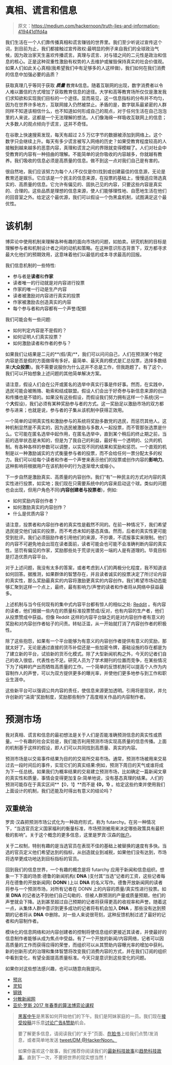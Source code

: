 # 真相、谎言和信息

> 原文：<https://medium.com/hackernoon/truth-lies-and-information-419441d1fd4a>

我们生活在一个人们靠传播真相和谎言赚钱的世界里。我们至少听说过宣传这个词，到目前为止，我们都接触过宣传政权:最明显的例子来自我们的全球政治气候，因为政治家天生喜欢传播谎言。真理与谎言、对与错之间的二元性是政治和信息的核心。正是这种双重性激励有权势的人去维护或摧毁保持真实的社会价值观。如果人们如此关心真相(我希望我们中有足够多的人这样做)，我们如何在我们消费的信息中加强必要的品质？

获取真理几乎等同于获取 ***质量*** 教育&信息。随着互联网的出现，数字消费者以令人难以置信的方式增加了获取教育信息的途径。大学和高等教育场所仅仅是激发我们求知欲和实现我们目标的一个途径。显而易见，这一信息指标的分布并不均匀，因为在世界许多地方，互联网接入仍然被禁止。矛盾的是，数字联系最紧密的人群同样不知道该相信什么，也不知道如何形成自己的观点，对于任何生活在自己泡泡里的人来说，这都是一个无法理解的想法。人们像海绵一样吸收互联网上的信息；大多数人的观点倾向于谎言，这并不奇怪。

在谷歌上快速搜索发现，每天有超过 2.5 万亿字节的数据被添加到网络上。这个数字只会继续上升。每天有多少谎言被写入网络的历史？如果受教育程度较高的人接触到越来越多的恶意内容，真理和谎言之间的界限就变得模糊了。人们对社会中受教育的内容有一种扭曲的理解。不能简单的说你吸收的内容越多，你就越有教养。我们吸收的信息必须是高质量的信息。做不到这一点对我们自己是有害的。

很自然地，我们应该努力为每个人(不仅仅是你)找到或创建最佳的信息源，无论是教育还是娱乐。它应该是一个民主的信息来源，在投票的基础上，慢慢适应筛选真实的、高质量的信息。它允许有偏见的、固执己见的内容，只要这些内容是真实的、合理的。这些品质是理想的信息来源，使人们能够理性地、自愿地生活在他们的回音室之外。给定这个最优源，我们可以假设一个伪黑盒机制，试图满足这个最优性。

# 该机制

博弈论中使用机制来理解各种有趣的面向市场的问题，如拍卖。研究机制的目标是理解参与者和机制设计者之间的动机和策略。在这种意识形态背景下，双方都寻求最大化他们的预期效用，这意味着他们以最低的成本寻求最高的回报。

我们信息机制的一些特性:

*   参与者是**读者**和**作家**
*   读者唯一的行动就是对内容进行投票
*   作家的唯一行动是生产内容
*   读者被激励对内容进行真实的投票
*   作家被激励去创造真实的内容
*   每个参与者和内容都有一个声誉/配额

我们可能会有一些问题:

*   如何判定内容是不是假的？
*   如何证明人们真实投票？
*   如何激励读者和作者的参与？

如果我们让结果是二元的**(假/真)**，我们可以问问自己，人们在预测某个特定内容是否是假的方面做得有多好。最简单、最天真的模式是汇总投票，选择多数结果(**大众投票**)。我不需要说服你为什么这并不总是工作，但我跑题了。有了这个，我们可以开始想象上述问题的其他简单解决方案。

请注意，假设人们会在公开或匿名的选举中真实行事是件好事。然而，在实践中，选民可能会被贿赂、勒索和结成联盟。假设人们会出于好奇参与新信息来源的创造和传播也是不错的。如果没有这些假设，而假设我们努力拥有这样一个系统(另一个**大**假设)，我们必须有某种奖励参与者的方式。这一奖励足以激励市场的双方都参与进来；也就是说，参与者的子集从该机制中获得正效用。

一个简单的证明真实性和激励参与的系统将奖励多数党的选民，而惩罚其他人。这种机制显然是不真实的，因为选民被激励与多数人一起投票，而不管那张选票是什么。它可能在匿名选举中起作用，在匿名选举中，直到某个稍后的终止期之前，当前的选举状态是未知的，但是为了我自己的利益，最好有一个透明的、公共的机制。有各种各样的参数可以调整，以实现不同的结果和奖励和惩罚。一个直观的机制是以一种激励诚实的方式衡量参与者的投票，而不会给任何一票分配太多的权力。我们可以给每个读者和作者一个声誉来表示他们的投票或创作内容的**影响力**。这种影响将根据用户在该机制中的行为逐渐增大或缩小。

下一步自然是激励真实、高质量的内容创作。我们“有”一种民主的方式对内容的真实性进行投票，如实地；我们现在只需要系统中的内容来启动这个球。类似的问题也会出现，但用户角色不同(**内容创建者与投票者**)，例如:

*   如何奖励内容创作者？
*   如何激励真实的内容创作？
*   什么是优质内容？

请注意，投票者和内容创作者的真实性是截然不同的。在前一种情况下，我们希望选民提交他们诚实的投票，而不考虑未知的基态真值。然而，后者的真实性更可能受到批评。我们必须鼓励作者引用他们的来源，不抄袭，不谎报事实来限制。他们的内容不可避免地会出现在读者面前，读者可能会也可能不会准确判断内容的真实性。惩罚有偏见的作家，奖励那些处于荒谬光谱另一端的人是有道理的。毕竟目标是打造优质内容平台。

对于上述问题，我没有太多的答案，或者考虑到人们的两极分化程度，我不知道该如何回答。据推测，如果群体的智慧存在，并且读者诚实的投票决定了所讨论内容的真实性，那么奖励最真实的内容将激励更真实的内容创作。我们希望市场动态能够汇聚到这样一个点上，最终，最有影响力/声誉的读者和作者将从网络中获益最多。

上述机制与当今任何现有的集中式内容平台都有惊人的相似之处: [Reddit](https://www.reddit.com) 。有内容的读者，他们根据一些内在的质量标准投票赞成/反对，也有内容的生产者，他们从投票赞成中获益。但像 Reddit 这样的内容平台缺乏的是对内容创作者有意义的奖励和对内容创作者帖子的问责。转帖泛滥，从一开始就打消了内容创作者的积极性。

除了这些抱怨，如果有一个平台能够为有意义的内容创作者提供有意义的奖励，那就太好了。无论是通过直接的货币补偿还是一些加密令牌，基础设施的存在都是为了建立新的平台，试验新的货币化模式。除了大型新闻机构之外，今天的记者们自己的收入很低，代表性也不足。研究人员为了学术期刊的位置而竞争，在某些情况下为了纯粹的产出而牺牲高质量的工作。一个简单的反馈机制可以提高个人作为内容制作人的声誉，可以为双方提供更多的曝光率，并使他们更多地参与到工作和职业生涯中。

这些新平台可以强调公共内容的责任，使信息来源更加透明。引用将是现状，并允许创新的“涓滴”奖励制度，奖励那些制作了高度相关作品的内容制作者。

# 预测市场

我对真相、谎言和信息的最初想法是关于人们是否能准确预测信息的真实性或质量。一个有趣的社会实验是，我们能否利用预测市场实现高质量的信息传播。上面的机制基于这样的假设，即人们可以共同找到高质量、真实的内容。

预测市场是以交易事件结果为目的的交易所交易市场。通常，预测市场被用来交易过去一段时间后的事件，实现它们的真实结果:例如，预测下周日的天气或谁将成为下一任总统。如果我们为概率结果的交易建立预测市场，比如确定一篇新闻文章的真实性和质量，事情会变得更加复杂:简单地说，没有基态真理的结果。人们的预测可能存在于真实区间**【0，1】**而不是 **{0，1}** 。给定这些约束并使用我们上面设计的机制，我们还能及时得出有意义的结论吗？

## 双重统治

罗宾·汉森把预测市场公式化为一种政府形式，称为 futarchy。在另一种情况下，“当选官员定义国家福利的衡量标准，市场预测被用来决定哪些政策具有最积极的影响”。关于这个概念的更多信息，这里是罗宾·汉森的[账户](http://mason.gmu.edu/~rhanson/futarchy.html)。

关于二权制，特别有趣的是当选官员在表现不佳的基础上被替换的速度有多快。当选的官员定义他们希望达到的指标，从创造就业到减税，如果他们没有达到，市场将选举更成功地达到目标指标的官员。

回到我们的信息世界，一个有趣的概念是将 futarchy 应用于新闻和信息组织。想象一下下面的场景:德鲁的新闻机构( **DNA** )支付其“当选”记者的工资，这些记者每月在德鲁的开放新闻网( **DONN** )上以 **DNA** 的名义写作。德鲁开放新闻网的读者将参与一个预测市场，对所有记者在 DONN 上的内容的质量/真实性进行投票。如果 **DNA** 的记者达不到他们自己勾勒的、但被人群预测的产量或质量预期，他们的声誉就会下降。达到甚至超过自己预期的记者将获得更高的收视率和声誉。随着这一点，从集体人群中意识到更多成功的记者将有机会加入 **DNA** ，那些没有达到预期的记者将从 **DNA** 中删除。对一些人来说很苛刻，这种反馈机制过滤了最好的记者和内容制作者。

模块化的信息网络和对内容创建者的控制将使信息组织更接近其读者，并使最好的信息制作者能够从成为焦点中受益。有了一个开放的新闻/内容网络，记者可以因高质量的工作而获得应得的荣誉，而组织可以从其赞助内容曝光率的增加中获利。新的创新形式的治理和集体智慧将改变我们消费内容的方式，并在我们订阅的组织中看到变化，有望全面提高质量标准。今天只是意识到这些变化的问题。

如果你对这些想法感兴趣，也可以随意向我提问。

*   [预兆](https://augur.net/)
*   [灵知](https://gnosis.pm/)
*   [钢铁](https://steem.io/)
*   [分散新闻网](http://dnn.media/)
*   [亚伦·罗斯 2017 年春季的算法博弈论课程](http://www.cis.upenn.edu/~aaroth/courses/agtS17.html)

> [黑客中午](http://bit.ly/Hackernoon)是黑客如何开始他们的下午。我们是阿妹家庭的一员。我们现在[接受投稿](http://bit.ly/hackernoonsubmission)并乐意[讨论广告&赞助](mailto:partners@amipublications.com)机会。
> 
> 要了解更多信息，请阅读我们的“关于”页面、[在脸书](http://bit.ly/HackernoonFB)上给我们点赞/发消息，或者简单地发送 [tweet/DM @HackerNoon。](https://goo.gl/k7XYbx)
> 
> 如果你喜欢这个故事，我们推荐你阅读我们的[最新科技故事](http://bit.ly/hackernoonlatestt)和[趋势科技故事](https://hackernoon.com/trending)。直到下一次，不要把世界的现实想当然！